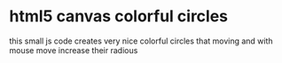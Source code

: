 # html5 canvas colorful circles

this small js code creates very nice colorful circles that moving and with mouse move increase their radious
